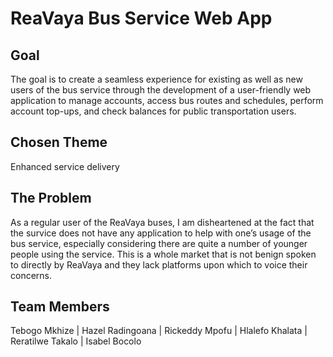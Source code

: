 # ReaVaya Bus Service Web App

## Goal
The goal is to create a seamless experience for existing as well as new users of the bus service through the development of a user-friendly web application to manage accounts, access bus routes and schedules, perform account top-ups, and check balances for public transportation users.

## Chosen Theme
Enhanced service delivery

## The Problem
As a regular user of the ReaVaya buses, I am disheartened at the fact that the survice does not have any application to help with one’s usage of the bus service, especially considering there are quite a number of younger people using the service. This is a whole market that is not benign spoken to directly by ReaVaya and they lack platforms upon which to voice their concerns.

## Team Members
Tebogo Mkhize | 
Hazel Radingoana | 
Rickeddy Mpofu | 
Hlalefo Khalata | 
Reratilwe Takalo | 
Isabel Bocolo
